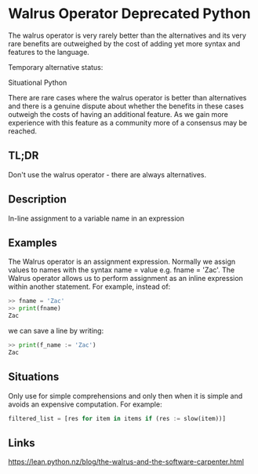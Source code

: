 Walrus Operator <a class="status deprecated">Deprecated Python</a>
===============

The walrus operator is very rarely better than the alternatives and its
very rare benefits are outweighed by the cost of adding yet more syntax
and features to the language.

Temporary alternative status:

<a class="status situational">Situational Python</a>

There are rare cases where the walrus operator is better than
alternatives and there is a genuine dispute about whether the benefits
in these cases outweigh the costs of having an additional feature. As we
gain more experience with this feature as a community more of a
consensus may be reached.

TL;DR
-----

Don't use the walrus operator - there are always alternatives.

Description
-----------

In-line assignment to a variable name in an expression

Examples
--------

The Walrus operator is an assignment expression. Normally we assign
values to names with the syntax name = value e.g. fname = 'Zac'. The
Walrus operator allows us to perform assignment as an inline expression
within another statement. For example, instead of:

```python
>> fname = 'Zac'
>> print(fname)
Zac
```

we can save a line by writing:

```python
>> print(f_name := 'Zac')
Zac
```

Situations
----------

Only use for simple comprehensions and only then when it is simple and
avoids an expensive computation. For example:

```python
filtered_list = [res for item in items if (res := slow(item))]
```

Links
-----

https://lean.python.nz/blog/the-walrus-and-the-software-carpenter.html
